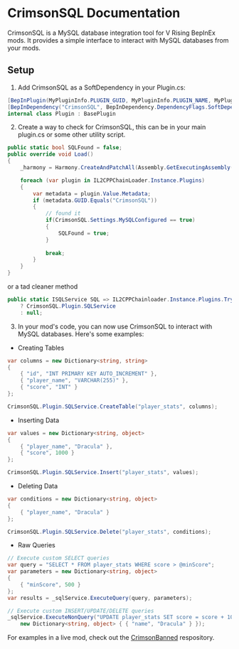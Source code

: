 
# CrimsonSQL Documentation

CrimsonSQL is a MySQL database integration tool for V Rising BepInEx mods. It provides a simple interface to interact with MySQL databases from your mods.

## Setup

1. Add CrimsonSQL as a SoftDependency in your Plugin.cs:
```csharp
[BepInPlugin(MyPluginInfo.PLUGIN_GUID, MyPluginInfo.PLUGIN_NAME, MyPluginInfo.PLUGIN_VERSION)]
[BepInDependency("CrimsonSQL", BepInDependency.DependencyFlags.SoftDependency)]
internal class Plugin : BasePlugin
```

2. Create a way to check for CrimsonSQL, this can be in your main plugin.cs or some other utility script.
```csharp
public static bool SQLFound = false;
public override void Load()
{
    _harmony = Harmony.CreateAndPatchAll(Assembly.GetExecutingAssembly());

    foreach (var plugin in IL2CPPChainLoader.Instance.Plugins)
	{
	    var metadata = plugin.Value.Metadata;
		if (metadata.GUID.Equals("CrimsonSQL"))
		{
			// found it
            if(CrimsonSQL.Settings.MySQLConfigured == true)
            {
                SQLFound = true;
            }
			
			break;
		}
	}
}
```

or a tad cleaner method

```csharp
public static ISQLService SQL => IL2CPPChainloader.Instance.Plugins.TryGetValue("CrimsonSQL", out var pluginInfo)
    ? CrimsonSQL.Plugin.SQLService
    : null;
```

3. In your mod's code, you can now use CrimsonSQL to interact with MySQL databases. Here's some examples:

- Creating Tables
```csharp 
var columns = new Dictionary<string, string>
{
    { "id", "INT PRIMARY KEY AUTO_INCREMENT" },
    { "player_name", "VARCHAR(255)" },
    { "score", "INT" }
};

CrimsonSQL.Plugin.SQLService.CreateTable("player_stats", columns);
```

- Inserting Data
```csharp
var values = new Dictionary<string, object>
{
    { "player_name", "Dracula" },
    { "score", 1000 }
};

CrimsonSQL.Plugin.SQLService.Insert("player_stats", values);
```

- Deleting Data
```csharp
var conditions = new Dictionary<string, object>
{
    { "player_name", "Dracula" }
};

CrimsonSQL.Plugin.SQLService.Delete("player_stats", conditions);
```

- Raw Queries
```csharp
// Execute custom SELECT queries
var query = "SELECT * FROM player_stats WHERE score > @minScore";
var parameters = new Dictionary<string, object>
{
    { "minScore", 500 }
};
var results = _sqlService.ExecuteQuery(query, parameters);

// Execute custom INSERT/UPDATE/DELETE queries
_sqlService.ExecuteNonQuery("UPDATE player_stats SET score = score + 100 WHERE player_name = @name", 
    new Dictionary<string, object> { { "name", "Dracula" } });
```

For examples in a live mod, check out the [CrimsonBanned](https://github.com/CrimsonMods/CrimsonBanned) respository. 